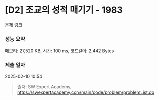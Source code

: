 # [D2] 조교의 성적 매기기 - 1983 

[문제 링크](https://swexpertacademy.com/main/code/problem/problemDetail.do?contestProbId=AV5PwGK6AcIDFAUq) 

### 성능 요약

메모리: 27,520 KB, 시간: 100 ms, 코드길이: 2,442 Bytes

### 제출 일자

2025-02-10 10:54



> 출처: SW Expert Academy, https://swexpertacademy.com/main/code/problem/problemList.do